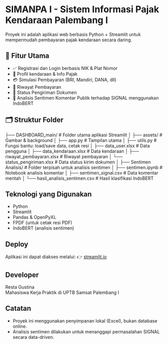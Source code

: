 # SIMANPA I - Sistem Informasi Pajak Kendaraan Palembang I
Proyek ini adalah aplikasi web berbasis Python + Streamlit untuk mempermudah pembayaran pajak kendaraan secara daring.

## 🚀 Fitur Utama
- ✅ Registrasi dan Login berbasis NIK & Plat Nomor
- 📄 Profil kendaraan & Info Pajak
- 💳 Simulasi Pembayaran (BRI, Mandiri, DANA, dll)
- 📜 Riwayat Pembayaran
- 🚚 Status Pengiriman Dokumen
- 🧠 Analisis Sentimen Komentar Publik terhadap SIGNAL menggunakan IndoBERT

## 🗂️ Struktur Folder
├── DASHBOARD_main/ # Folder utama aplikasi Streamlit
│ ├── assets/ # Gambar & background
│ ├── app.py # Tampilan utama
│ ├── utils.py # Fungsi bantu: load/save data, cetak resi
│ ├── data_user.xlsx # Data pengguna
│ ├── data_kendaraan.xlsx # Data kendaraan
│ ├── riwayat_pembayaran.xlsx # Riwayat pembayaran
│ └── status_pengiriman.xlsx # Data status kirim dokumen
│
├── Sentimen Analisis/ # Folder terpisah untuk analisis sentimen
│ ├── sentimen.ipynb # Notebook analisis komentar
│ ├── sentimen_signal.csv # Data komentar mentah
│ └── hasil_analisis_sentimen.csv # Hasil klasifikasi IndoBERT


## Teknologi yang Digunakan
- Python
- Streamlit
- Pandas & OpenPyXL
- FPDF (untuk cetak resi PDF)
- IndoBERT (analisis sentimen)

## Deploy
Aplikasi ini dapat diakses melalui:
👉 [streamlit.io](https://dashboardpajakonline-npapp95tg4xndqgpjgops5g.streamlit.app/) 

## Developer
Resta Gustina  
Mahasiswa Kerja Praktik di UPTB Samsat Palembang I 

## Catatan
- Proyek ini menggunakan penyimpanan lokal (Excel), bukan database online.
- Analisis sentimen dilakukan untuk menanggapi permasalahan SIGNAL secara data-driven.
